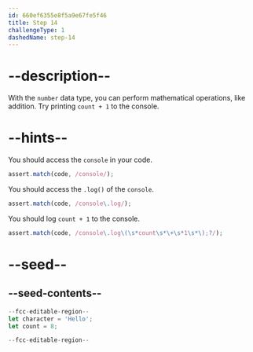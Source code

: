 ```yaml
---
id: 660ef6355e8f5a9e67fe5f46
title: Step 14
challengeType: 1
dashedName: step-14
---
```


# --description--

With the `number` data type, you can perform mathematical operations, like addition. Try printing `count + 1` to the console.

# --hints--

You should access the `console` in your code.

```js
assert.match(code, /console/);
```

You should access the `.log()` of the `console`.

```js
assert.match(code, /console\.log/);
```

You should log `count + 1` to the console.

```js
assert.match(code, /console\.log\(\s*count\s*\+\s*1\s*\);?/);
```

# --seed--

## --seed-contents--

```js
--fcc-editable-region--
let character = 'Hello';
let count = 8;

--fcc-editable-region--
```
